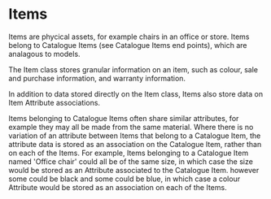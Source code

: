 # Items

Items are phycical assets, for example chairs in an office or store. Items belong to Catalogue Items (see Catalogue Items end points), which are analagous to models.

The Item class stores granular information on an item, such as colour, sale and purchase information, and warranty information. 

In addition to data stored directly on the Item class, Items also store data on Item Attribute associations.  

 Items belonging to Catalogue Items often share similar attributes, for example they may all be made from the same material. Where there is no variation of an attribute between Items that belong to a Catalogue Item, the attribute data is stored as an association on the Catalogue Item, rather than on each of the Items. For example, Items belonging to a Catalogue Item named 'Office chair' could all be of the same size, in which case the size would be stored as an Attribute associated to the Catalogue Item. however some could be black and some could be blue, in which case a colour Attribute would be stored as an association on each of the Items.
